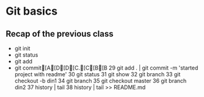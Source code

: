 # Git basics

## Recap of the previous class
- git init
- git status
- git add
- git commit[A[D[D[C.[C[B[B
   29  git add . | git commit -m 'started project with readme'
   30  git status
   31  git show
   32  git branch
   33  git checkout -b din1
   34  git branch
   35  git checkout master
   36  git branch din2
   37  history | tail
   38  history | tail >> README.md
